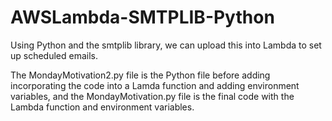 # AWSLambda-SMTPLIB-Python
Using Python and the smtplib library, we can upload this into Lambda to set up scheduled emails.

The MondayMotivation2.py file is the Python file before adding incorporating the code into a Lamda function and adding environment variables, and the MondayMotivation.py file is the final code with the Lambda function and environment variables. 
